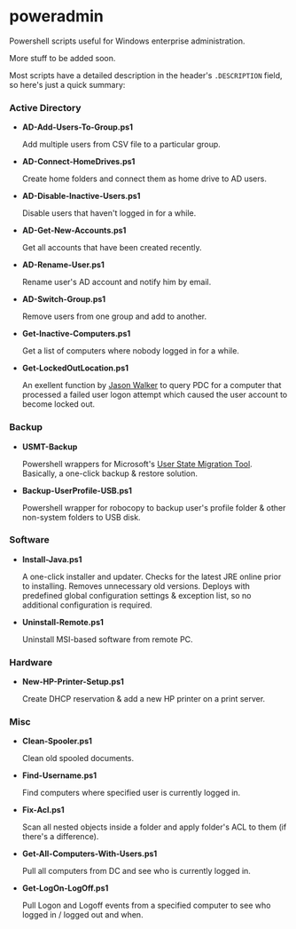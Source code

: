 # poweradmin
Powershell scripts useful for Windows enterprise administration.

More stuff to be added soon.

Most scripts have a detailed description in the header's `.DESCRIPTION` field, so here's just a quick summary:

### Active Directory
* **AD-Add-Users-To-Group.ps1**

  Add multiple users from CSV file to a particular group.

* **AD-Connect-HomeDrives.ps1**

  Create home folders and connect them as home drive to AD users.

* **AD-Disable-Inactive-Users.ps1**

  Disable users that haven't logged in for a while.

* **AD-Get-New-Accounts.ps1**

  Get all accounts that have been created recently.

* **AD-Rename-User.ps1**

  Rename user's AD account and notify him by email.

* **AD-Switch-Group.ps1**

  Remove users from one group and add to another.

* **Get-Inactive-Computers.ps1**

  Get a list of computers where nobody logged in for a while.

* **Get-LockedOutLocation.ps1**

  An exellent function by [Jason Walker](https://blogs.technet.microsoft.com/heyscriptingguy/2012/12/27/use-powershell-to-find-the-location-of-a-locked-out-user/) to query PDC for a computer that processed a failed user logon attempt which caused the user account to become locked out.

### Backup
* **USMT-Backup**

  Powershell wrappers for Microsoft's [User State Migration Tool](https://technet.microsoft.com/en-us/library/hh825256.aspx). Basically, a one-click backup & restore solution.

* **Backup-UserProfile-USB.ps1**

  Powershell wrapper for robocopy to backup user's profile folder & other non-system folders to USB disk.

### Software
* **Install-Java.ps1**

  A one-click installer and updater. Checks for the latest JRE online prior to installing. Removes unnecessary old versions. Deploys with predefined global configuration settings & exception list, so no additional configuration is required.

* **Uninstall-Remote.ps1**

  Uninstall MSI-based software from remote PC.

### Hardware
* **New-HP-Printer-Setup.ps1**

  Create DHCP reservation & add a new HP printer on a print server.

### Misc
* **Clean-Spooler.ps1**

  Clean old spooled documents.

* **Find-Username.ps1**

  Find computers where specified user is currently logged in.

* **Fix-Acl.ps1**

  Scan all nested objects inside a folder and apply folder's ACL to them (if there's a difference).

* **Get-All-Computers-With-Users.ps1**

  Pull all computers from DC and see who is currently logged in.


* **Get-LogOn-LogOff.ps1**

  Pull Logon and Logoff events from a specified computer to see who logged in / logged out and when.
